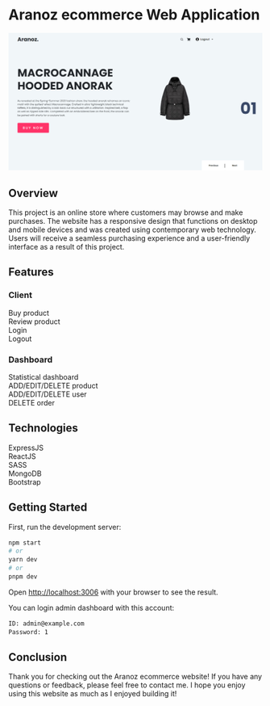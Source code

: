 # Aranoz ecommerce Web Application
![Krypt](front-end/public/images/banner.png)

## Overview
This project is an online store where customers may browse and make purchases. The website has a responsive design that functions on desktop and mobile devices and was created using contemporary web technology. Users will receive a seamless purchasing experience and a user-friendly interface as a result of this project.

## Features
### Client
Buy product<br>
Review product<br>
Login<br> 
Logout<br> 
### Dashboard
Statistical dashboard<br>
ADD/EDIT/DELETE product<br>
ADD/EDIT/DELETE user<br>
DELETE order<br>

## Technologies
ExpressJS<br>
ReactJS<br>
SASS<br>
MongoDB<br>
Bootstrap<br>

## Getting Started

First, run the development server:

```bash
npm start
# or
yarn dev
# or
pnpm dev
```

Open [http://localhost:3006](http://localhost:3006) with your browser to see the result.

You can login admin dashboard with this account:
```bash
ID: admin@example.com
Password: 1
```

## Conclusion
Thank you for checking out the Aranoz ecommerce website! If you have any questions or feedback, please feel free to contact me. I hope you enjoy using this website as much as I enjoyed building it!